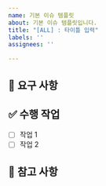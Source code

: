```yaml
---
name: 기본 이슈 템플릿
about: 기본 이슈 템플릿입니다.
title: "[ALL] : 타이틀 입력"
labels: ''
assignees: ''

---
```


<!--
    제목 형식
    [ALL] : 팀 전체와 관련
    [FE] : 프론트엔드 관련
    [BE] : 백엔드 관련
-->

## 🔔 요구 사항
<!-- 해당 작업의 필요성 및 목표를 작성해주세요 -->

## ✅ 수행 작업
- [ ] 작업 1
- [ ] 작업 2 

## 🚧 참고 사항
<!-- 주의 및 참고 해야 할 사항이 있을 시 적어주세요. 없으면 지워주세요. -->


<!-- 
    아래 질문들에 모두 통과 하였다면 주석들은 전부 제거해 주세요.
    1. 해당 이슈에 알맞게 제목 형식을 수정했나요?
    2. Assignees를 설정했나요?
    3. labels를 선택했나요?
    4. 프로젝트를 선택했나요?
    5. 위 작업들을 모두 완료 했다면 주석을 전부 제거하세요. (위의 제목형식 주석 포함)
-->
